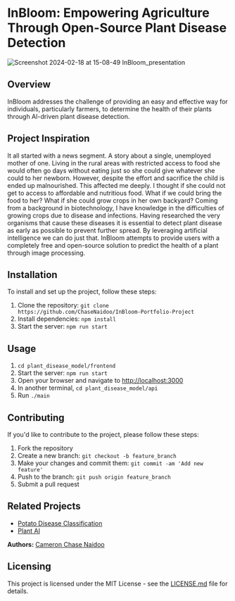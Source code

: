 # InBloom: Empowering Agriculture Through Open-Source Plant Disease Detection
![Screenshot 2024-02-18 at 15-08-49 InBloom_presentation](https://github.com/ChaseNaidoo/InBloom-Portfolio-Project/assets/125469506/bdb061a4-6b50-4c33-9078-2b4597ec02ec)

## Overview
InBloom addresses the challenge of providing an easy and effective way for individuals, particularly farmers, to determine the health of their plants through AI-driven plant disease detection.

## Project Inspiration
It all started with a news segment. A story about a single, unemployed mother of one. Living in the rural areas with restricted access to food she would often go days without eating just so she could give whatever she could to her newborn. However, despite the effort and sacrifice the child is ended up malnourished.
This affected me deeply. I thought if she could not get to access to affordable and nutritious food. What if we could bring the food to her? What if she could grow crops in her own backyard?
Coming from a background in biotechnology, I have knowledge in the difficulties of growing crops due to disease and infections. Having researched the very organisms that cause these diseases it is essential to detect plant disease as early as possible to prevent further spread.
By leveraging artificial intelligence we can do just that. InBloom attempts to provide users with a completely free and open-source solution to predict the health of a plant through image processing.

## Installation
To install and set up the project, follow these steps:
1. Clone the repository: `git clone https://github.com/ChaseNaidoo/InBloom-Portfolio-Project`
2. Install dependencies: `npm install`
4. Start the server: `npm run start`

## Usage
1. `cd plant_disease_model/frontend`
2. Start the server: `npm run start`
3. Open your browser and navigate to [http://localhost:3000](http://localhost:3000)
4. In another terminal, `cd plant_disease_model/api`
5. Run `./main`

## Contributing
If you'd like to contribute to the project, please follow these steps:
1. Fork the repository
2. Create a new branch: `git checkout -b feature_branch`
3. Make your changes and commit them: `git commit -am 'Add new feature'`
4. Push to the branch: `git push origin feature_branch`
5. Submit a pull request

## Related Projects
- [Potato Disease Classification](https://github.com/codebasics/potato-disease-classification)
- [Plant AI](https://github.com/soumyajit4419/Plant_AI)

**Authors:** [Cameron Chase Naidoo](https://github.com/ChaseNaidoo)

## Licensing
This project is licensed under the MIT License - see the [LICENSE.md](LICENSE.md) file for details.
